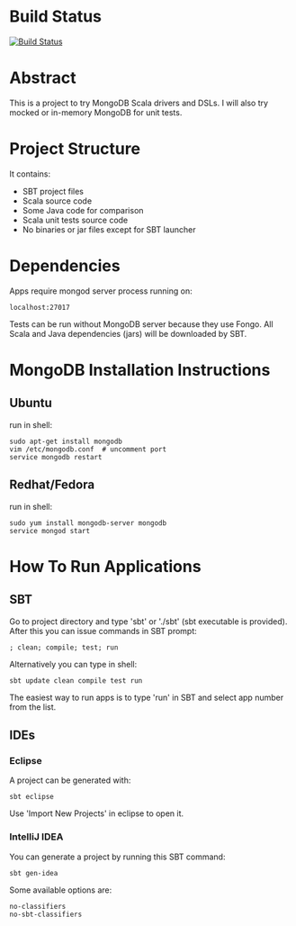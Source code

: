 Build Status
====================
[![Build Status](https://travis-ci.org/izmailoff/MongoDB-Scala-Examples.png)](https://travis-ci.org/izmailoff/MongoDB-Scala-Examples)

Abstract
====================

This is a project to try MongoDB Scala drivers and DSLs.
I will also try mocked or in-memory MongoDB for unit tests.

Project Structure
====================

It contains:
* SBT project files
* Scala source code
* Some Java code for comparison
* Scala unit tests source code
* No binaries or jar files except for SBT launcher

Dependencies
====================

Apps require mongod server process running on:

    localhost:27017

Tests can be run without MongoDB server because they use Fongo.
All Scala and Java dependencies (jars) will be downloaded by SBT.

MongoDB Installation Instructions
====================
Ubuntu
-------------
run in shell:

    sudo apt-get install mongodb
    vim /etc/mongodb.conf  # uncomment port
    service mongodb restart

Redhat/Fedora
-------------
run in shell:

    sudo yum install mongodb-server mongodb
    service mongod start

How To Run Applications
====================

SBT
-------------
Go to project directory and type 'sbt' or './sbt' (sbt executable is provided).
After this you can issue commands in SBT prompt:

    ; clean; compile; test; run

Alternatively you can type in shell:

    sbt update clean compile test run

The easiest way to run apps is to type 'run' in SBT and select app number from the list.

IDEs
-------------
### Eclipse
A project can be generated with:

    sbt eclipse
    
Use 'Import New Projects' in eclipse to open it.

### IntelliJ IDEA
You can generate a project by running this SBT command:

    sbt gen-idea
    
Some available options are:

    no-classifiers
    no-sbt-classifiers

